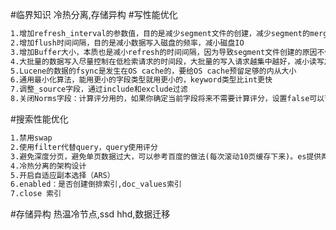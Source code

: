 #临界知识
冷热分离,存储异构
#写性能优化
```asp
1.增加refresh_interval的参数值，目的是减少segment文件的创建，减少segment的merge次数，merge是发生在jvm中的，有可能导致full GC，增加refresh会降低搜索的实时性
2.增加flush时间间隔，目的是减小数据写入磁盘的频率，减小磁盘IO
3.增加Buffer大小，本质也是减小refresh的时间间隔，因为导致segment文件创建的原因不仅有时间阈值，还有buffer空间大小，写满了也会创建。默认最小值 48MB< 默认值 堆空间的10% < 默认最大无限制
4.大批量的数据写入尽量控制在低检索请求的时间段，大批量的写入请求越集中越好，减小读写之间的资源抢占，读写分离
5.Lucene的数据的fsync是发生在OS cache的，要给OS cache预留足够的内从大小
6.通用最小化算法，能用更小的字段类型就用更小的，keyword类型比int更快
7.调整_source字段，通过include和exclude过滤
8.关闭Norms字段：计算评分用的，如果你确定当前字段将来不需要计算评分，设置false可以节省大量的磁盘空间，有助于提升性能。常见的比如filter和agg字段，都可以设为关闭

```
#搜索性能优化
[](https://zhuanlan.zhihu.com/p/406264041)
```asp
1.禁用swap
2.使用filter代替query，query使用评分
3.避免深度分页，避免单页数据过大，可以参考百度的做法(每次滚动10页缓存下来)。es提供两种解决方案scroll search和search after
4.冷热分离的架构设计
5.开启自适应副本选择（ARS）
6.enabled：是否创建倒排索引,doc_values索引
7.close 索引
```
[](https://www.elastic.co/guide/en/elasticsearch/reference/current/indices-close.html)
#存储异构
热温冷节点,ssd hhd,数据迁移
[](https://www.elastic.co/cn/blog/implementing-hot-warm-cold-in-elasticsearch-with-index-lifecycle-management)
[](https://www.cnblogs.com/iiiiher/p/9268832.html)
